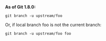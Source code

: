**As of Git 1.8.0:**

    git branch -u upstream/foo

Or, if local branch foo is not the current branch:

    git branch -u upstream/foo foo